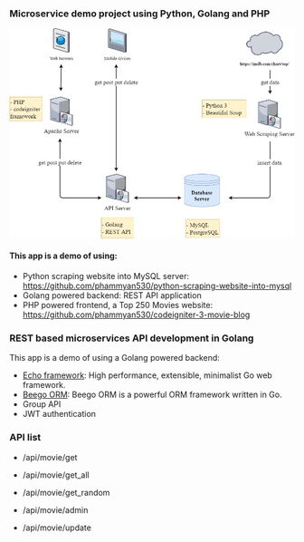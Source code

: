 ### Microservice demo project using Python, Golang and PHP
<img src="https://github.com/phammyan530/golang-api-server/blob/main/image/microservice-demo-project.jpg">

#### This app is a demo of using: 

- Python scraping website into MySQL server: https://github.com/phammyan530/python-scraping-website-into-mysql
- Golang powered backend: REST API application
- PHP powered frontend, a Top 250 Movies website: https://github.com/phammyan530/codeigniter-3-movie-blog

### REST based microservices API development in Golang
This app is a demo of using a Golang powered backend:
- [Echo framework](https://echo.labstack.com/): High performance, extensible, minimalist Go web framework.
- [Beego ORM](https://beego.vip/docs/mvc/model/overview.md): Beego ORM is a powerful ORM framework written in Go.
- Group API
- JWT authentication

### API list
- /api/movie/get
- /api/movie/get_all
- /api/movie/get_random

- /api/movie/admin
- /api/movie/update
